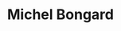 ---
title: "Michel Bongard"
draft: false
type: about-us
# post image
image: "images/ins/about-us/michel-bongard.jpg"
# This is the meta description used by search engines (see https://moz.com/learn/seo/meta-description)
# Recommended length: 50–160 characters (Google truncates snippets to ~155–160 characters)
description: "System Engineer at INS Institute for Networked Solutions in eastern Switzerland."
# weight determines the order in which the team members are listed in the about us page
weight: 3
email: "michel.bongard@ost.ch"
function: 
  - "System Engineer"
academicTitle: ""
certifications:
tags: 
  - "full-stack"
  - "react"
  - ".net"
  - "c#"
  - "segmentrouting"
  - "typescript"
  - "java"
  - "grpc"
  - "golang"
---